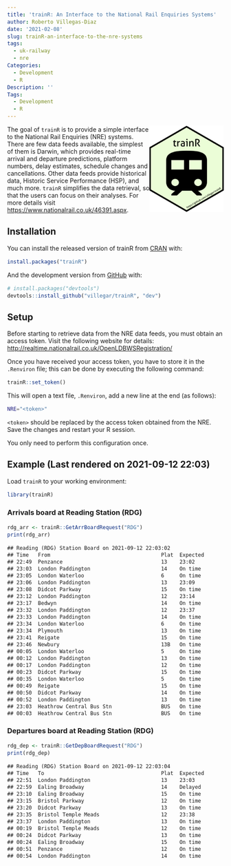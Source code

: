 ```yaml
---
title: 'trainR: An Interface to the National Rail Enquiries Systems'
author: Roberto Villegas-Diaz
date: '2021-02-08'
slug: trainR-an-interface-to-the-nre-systems
tags:
  - uk-railway
  - nre
Categories:
  - Development
  - R
Description: ''
Tags:
  - Development
  - R
---
```


<img src="https://raw.githubusercontent.com/villegar/trainR/main/inst/images/logo.png" alt="logo" align="right" height=200px/>

The goal of `trainR` is to provide a simple interface to the 
National Rail Enquiries (NRE) systems. There are few data feeds 
available, the simplest of them is Darwin, which provides real-time 
arrival and departure predictions, platform numbers, delay estimates, 
schedule changes and cancellations. Other data feeds provide historical 
data, Historic Service Performance (HSP), and much more. `trainR` 
simplifies the data retrieval, so that the users can focus on their 
analyses. For more details visit 
https://www.nationalrail.co.uk/46391.aspx.

## Installation

You can install the released version of trainR from [CRAN](https://CRAN.R-project.org) with:

``` r
install.packages("trainR")
```

And the development version from [GitHub](https://github.com/) with:

``` r
# install.packages("devtools")
devtools::install_github("villegar/trainR", "dev")
```

## Setup
Before starting to retrieve data from the NRE data feeds, you must obtain an access token. 
Visit the following website for details: http://realtime.nationalrail.co.uk/OpenLDBWSRegistration/

Once you have received your access token, you have to store it in the `.Renviron` file; this can be 
done by executing the following command:


```r
trainR::set_token()
```

This will open a text file, `.Renviron`, add a new line at the end (as follows):

```bash
NRE="<token>"
```

`<token>` should be replaced by the access token obtained from the NRE. Save the changes and restart 
your R session.

You only need to perform this configuration once.

## Example (Last rendered on 2021-09-12 22:03)

Load `trainR` to your working environment:

```r
library(trainR)
```

### Arrivals board at Reading Station (RDG)


```r
rdg_arr <- trainR::GetArrBoardRequest("RDG")
print(rdg_arr)
```

```
## Reading (RDG) Station Board on 2021-09-12 22:03:02
## Time   From                                    Plat  Expected
## 22:49  Penzance                                13    23:02
## 23:03  London Paddington                       14    On time
## 23:05  London Waterloo                         6     On time
## 23:06  London Paddington                       13    23:09
## 23:08  Didcot Parkway                          15    On time
## 23:12  London Paddington                       12    23:14
## 23:17  Bedwyn                                  14    On time
## 23:32  London Paddington                       12    23:37
## 23:33  London Paddington                       14    On time
## 23:34  London Waterloo                         6     On time
## 23:34  Plymouth                                13    On time
## 23:41  Reigate                                 15    On time
## 23:46  Newbury                                 13B   On time
## 00:05  London Waterloo                         5     On time
## 00:12  London Paddington                       13    On time
## 00:17  London Paddington                       12    On time
## 00:23  Didcot Parkway                          15    On time
## 00:35  London Waterloo                         5     On time
## 00:49  Reigate                                 15    On time
## 00:50  Didcot Parkway                          14    On time
## 00:52  London Paddington                       13    On time
## 23:03  Heathrow Central Bus Stn                BUS   On time
## 00:03  Heathrow Central Bus Stn                BUS   On time
```

### Departures board at Reading Station (RDG)


```r
rdg_dep <- trainR::GetDepBoardRequest("RDG")
print(rdg_dep)
```

```
## Reading (RDG) Station Board on 2021-09-12 22:03:04
## Time   To                                      Plat  Expected
## 22:51  London Paddington                       13    23:03
## 22:59  Ealing Broadway                         14    Delayed
## 23:10  Ealing Broadway                         15    On time
## 23:15  Bristol Parkway                         12    On time
## 23:20  Didcot Parkway                          13    On time
## 23:35  Bristol Temple Meads                    12    23:38
## 23:37  London Paddington                       13    On time
## 00:19  Bristol Temple Meads                    12    On time
## 00:24  Didcot Parkway                          13    On time
## 00:24  Ealing Broadway                         15    On time
## 00:51  Penzance                                12    On time
## 00:54  London Paddington                       14    On time
```

